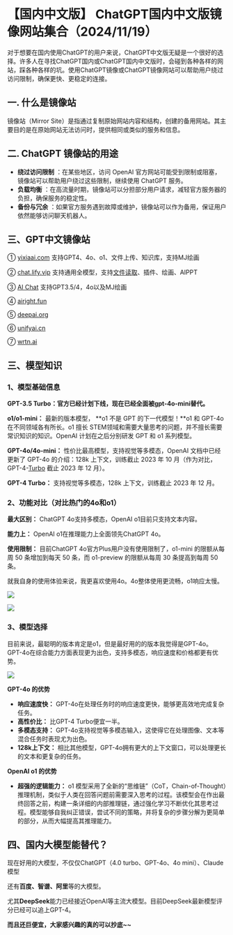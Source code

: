 # 【国内中文版】 ChatGPT国内中文版镜像网站集合（2024/11/19）

对于想要在国内使用ChatGPT的用户来说，ChatGPT中文版无疑是一个很好的选择。许多人在寻找ChatGPT国内或ChatGPT国内中文版时，会碰到各种各样的网站，踩各种各样的坑。使用ChatGPT镜像或ChatGPT镜像网站可以帮助用户绕过访问限制，确保更快、更稳定的连接。

## 一. 什么是**镜像站**

镜像站（Mirror Site）是指通过复制原始网站内容和结构，创建的备用网站。其主要目的是在原始网站无法访问时，提供相同或类似的服务和信息。

## 二. **ChatGPT 镜像站的用途**

* **绕过访问限制** ：在某些地区，访问 OpenAI 官方网站可能受到限制或阻塞，镜像站可以帮助用户绕过这些限制，继续使用 ChatGPT 服务。
* **负载均衡** ：在高流量时期，镜像站可以分担部分用户请求，减轻官方服务器的负担，确保服务的稳定性。
* **备份与冗余** ：如果官方服务遇到故障或维护，镜像站可以作为备用，保证用户依然能够访问聊天机器人。

## 三、GPT中文镜像站

① [yixiaai.com](https://www.yixiaai.com/) 支持GPT4、4o、o1、文件上传、知识库，支持MJ绘画

② [chat.lify.vip](https://chat.lify.vip/chat) 支持通用全模型，支持[文件读取](#)、插件、绘画、AIPPT

③ [AI Chat](https://guide1.lanjing.ai/) 支持GPT3.5/4，4o以及MJ绘画

④ [airight.fun](airight.fun)

⑤ [deepai.org](https://deepai.org/)

⑥ [unifyai.cn](https://unifyai.cn/)

⑦ [wrtn.ai](https://wrtn.ai/)


## 三、模型知识

### 1、模型基础信息

**GPT-3.5 Turbo：官方已经计划下线，现在已经全面被gpt-4o-mini替代。**

**o1/o1-mini：** 最新的版本模型， **o1 不是 GPT 的下一代模型！**o1 和 GPT-4o在不同领域各有所长。o1 擅长 STEM领域和需要大量思考的问题，并不擅长需要常识知识的知识。OpenAI 计划在之后分别研发 GPT 和 o1 系列模型。

**GPT-4o/4o-mini：** 性价比最高模型，支持视觉等多模态，OpenAI 文档中已经更新了 GPT-4o 的介绍：128k 上下文，训练截止 2023 年 10 月（作为对比，GPT-4-[Turbo](#) 截止 2023 年 12 月）。

**GPT-4 Turbo：** 支持视觉等多模态，128k 上下文，训练截止 2023 年 12 月。

### 2、功能对比（对比热门的4o和o1）

**最大区别：** ChatGPT 4o支持多模态，OpenAI o1目前只支持文本内容。

**能力上：** OpenAI o1在推理能力上全面领先ChatGPT 4o。

**使用限制：** 目前ChatGPT 4o官方Plus用户没有使用限制了，o1-mini 的限额从每周 50 条增加到每天 50 条，而 o1-preview 的限额从每周 30 条提高到每周 50 条。

就我自身的使用体验来说，我更喜欢使用4o。4o整体使用更流畅，o1响应太慢。

![](https://files.mdnice.com/user/75077/185e13e3-1476-47cd-b48f-b25c8a8de552.png)

![](https://files.mdnice.com/user/75077/3ad2fdca-5f8e-4a3c-afc5-5ab388b9e0a8.png)



### 3、模型选择

目前来说，最聪明的版本肯定是o1，但是最好用的的版本我觉得是GPT-4o。GPT-4o在综合能力方面表现更为出色，支持多模态，响应速度和价格都更有优势。

![](https://files.mdnice.com/user/75077/36bf246e-293c-4ea0-95b4-6c16ff664a86.png)


**GPT-4o 的优势**

* **响应速度快：** GPT-4o在处理任务时的响应速度更快，能够更高效地完成复杂任务。
* **高性价比：** 比GPT-4 Turbo便宜一半。
* **多模态支持：** GPT-4o支持视觉等多模态输入，这使得它在处理图像、文本等混合任务时表现尤为出色。
* **128k上下文：** 相比其他模型，GPT-4o拥有更大的上下文窗口，可以处理更长的文本和更复杂的任务。

**OpenAI o1 的优势**

* **超强的逻辑能力：** o1 模型采用了全新的“思维链”（CoT，Chain-of-Thought）推理机制，类似于人类在回答问题前需要深入思考的过程。该模型会在作出最终回答之前，构建一条详细的内部推理链，通过强化学习不断优化其思考过程。模型能够自我纠正错误，尝试不同的策略，并将复杂的步骤分解为更简单的部分，从而大幅提高其推理能力。

## 四、国内大模型能替代？

现在好用的大模型，不仅仅ChatGPT（4.0 turbo、GPT-4o、4o mini）、Claude 模型

还有**百度、智谱、阿里**等的大模型。

尤其**DeepSeek**能力已经接近OpenAI等主流大模型。目前DeepSeek最新模型评分已经可以追上GPT-4。

**而且还巨便宜，大家感兴趣的真的可以抄底~~**

